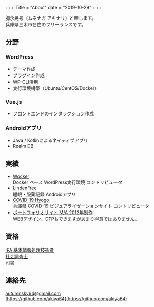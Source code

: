 +++
Title = "About"
date = "2019-10-29"
+++

胸永晃考（ムネナガ アキナリ）と申します。  
兵庫県三木市在住のフリーランスです。  

## 分野

### WordPress

* テーマ作成
* プラグイン作成
* WP-CLI活用
* 実行環境構築（Ubuntu/CentOS/Docker）

### Vue.js
* フロントエンドのインタラクション作成

### Androidアプリ

* Java / Kotlinによるネイティブアプリ
* Realm DB

## 実績

* [Wocker](https://wckr.github.io/)   
  Docker ベース WordPress実行環境 コントリビュータ
* [LindenFree](https://play.google.com/store/apps/details?id=systems.autumnsky.linden_free)   
  睡眠・服薬記録 Androidアプリ  
* [COVID-19 Hyogo](https://covid-hyogo.now.sh/)   
  兵庫県 COVID-19 ビジュアライゼーションサイト コントリビュータ
* [ポートフォリオサイト M/A 2012年制作](https://autumnsky.systems/ma/)  
  WEBデザイン、DTPもできますがあまり得意ではありません。

## 資格
[IPA 基本情報処理技術者](https://www.jitec.ipa.go.jp/1_11seido/fe.html)  
[社会調査士](http://jasr.or.jp/participation/what_sr.html)  
司書  

## 連絡先
[autumnsky64@gmail.com](mailto:autumnsky64@gmail)  
[https://github.com/akiya64](https://github.com/akiya64)